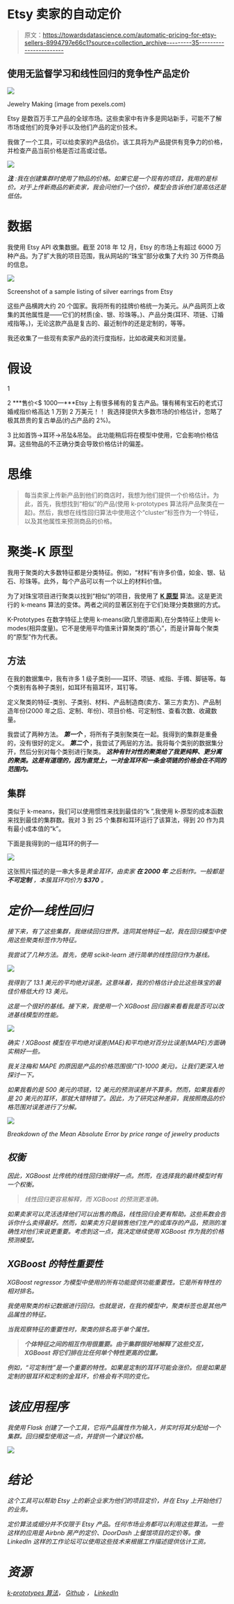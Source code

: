 # Etsy 卖家的自动定价

> 原文：<https://towardsdatascience.com/automatic-pricing-for-etsy-sellers-8994797e66c1?source=collection_archive---------35----------------------->

## 使用无监督学习和线性回归的竞争性产品定价

![](img/99e02a089ac2aa29d72777abaa22ab8c.png)

Jewelry Making (image from pexels.com)

Etsy 是数百万手工产品的全球市场。这些卖家中有许多是网站新手，可能不了解市场或他们的竞争对手以及他们产品的定价技术。

我做了一个工具，可以给卖家的产品估价。该工具将为产品提供有竞争力的价格，并检查产品当前价格是否过高或过低。

![](img/065938985bb6cc20394e35a25ca63acf.png)

***注*** *:我在创建集群时使用了物品的价格。如果它是一个现有的项目，我用的是标价。对于上传新商品的新卖家，我会问他们一个估价，模型会告诉他们是高估还是低估。*

# **数据**

我使用 Etsy API 收集数据。截至 2018 年 12 月，Etsy 的市场上有超过 6000 万种产品。为了扩大我的项目范围，我从网站的“珠宝”部分收集了大约 30 万件商品的信息。

![](img/02b57dcf112f6f63cb3da8e0e35fce6a.png)

Screenshot of a sample listing of silver earrings from Etsy

这些产品横跨大约 20 个国家。我将所有的挂牌价格统一为美元。从产品网页上收集的其他属性是——它们的材质(金、银、珍珠等。)、产品分类(耳环、项链、订婚戒指等。)，无论这款产品是复古的、最近制作的还是定制的，等等。

我还收集了一些现有卖家产品的流行度指标，比如收藏夹和浏览量。

# 假设

1

2 ***售价<$ 1000—***Etsy 上有很多稀有的复古产品。镶有稀有宝石的老式订婚戒指价格高达 1 万到 2 万美元！！
我选择提供大多数市场的价格估计，忽略了极其昂贵的复古单品(约占产品的 2%)。

3 比如首饰→耳环→吊坠&吊坠。
此功能稍后将在模型中使用，它会影响价格估算。这些物品的不正确分类会导致价格估计的偏差。

# 思维

> 每当卖家上传新产品到他们的商店时，我想为他们提供一个价格估计。为此，首先，我想找到“相似”的产品(使用 k-prototypes 算法将产品聚类在一起)。然后，我想在线性回归算法中使用这个“cluster”标签作为一个特征，以及其他属性来预测商品的价格。

# 聚类-K 原型

我用于聚类的大多数特征都是分类特征。例如，“材料”有许多价值，如金、银、钻石、珍珠等。此外，每个产品可以有一个以上的材料价值。

为了对珠宝项目进行聚类以找到“相似”的项目，我使用了 [**K 原型**](https://github.com/nicodv/kmodes) 算法。这是更流行的 k-means 算法的变体。两者之间的显著区别在于它们处理分类数据的方式。

K-Prototypes 在数字特征上使用 k-means(欧几里德距离),在分类特征上使用 k-modes(相异度量)。它不是使用平均值来计算聚类的“质心”，而是计算每个聚类的“原型”作为代表。

## 方法

在我的数据集中，我有许多 1 级子类别——耳环、项链、戒指、手镯、脚链等。每个类别有各种子类别，如耳环有箍耳环，耳钉等。

定义聚类的特征-类别、子类别、材料、产品制造商(卖方、第三方卖方)、产品制造年份(2000 年之后、定制、年份)、项目价格、可定制性、查看次数、收藏数量。

我尝试了两种方法。 ***第一个*** ，将所有子类别聚类在一起。我得到的集群是重叠的，没有很好的定义。
***第二个*** ，我尝试了两层的方法。我将每个类别的数据集分开，然后分别对每个类别进行聚类。 ***这种有针对性的聚类给了我更纯粹、更分离的聚类。这是有道理的，因为直觉上，一对金耳环和一条金项链的价格会在不同的范围内。***

## 集群

类似于 k-means，我们可以使用惯性来找到最佳的“k ”,我使用 k-原型的成本函数来找到最佳的集群数。我对 3 到 25 个集群和耳环运行了该算法，得到 20 作为具有最小成本值的“k”。

下面是我得到的一组耳环的例子—

![](img/d0a9db3ee62e4d84f07bd2446ea6743a.png)

这张照片描述的是一串大多是*黄金耳环，由卖家 ***在 2000 年*** 之后制作。一般都是 ***不可定制*** ，本簇耳环均价为 ***$370*** 。*

# *定价—线性回归*

*接下来，有了这些集群，我继续回归世界。连同其他特征一起，我在回归模型中使用这些聚类标签作为特征。*

*我尝试了几种方法。首先，使用 scikit-learn 进行简单的线性回归作为基线。*

*![](img/766797f332eed1edadc3363f97f8a71c.png)*

*我得到了 13.1 美元的平均绝对误差。这意味着，我的价格估计会比这些珠宝的最佳价格低大约 13 美元。*

*这是一个很好的基线。接下来，我使用一个 XGBoost 回归器来看看我是否可以改进基线模型的性能。*

*![](img/11d09d1e437eadc7be7188739fc24eef.png)*

*确实！XGBoost 模型在平均绝对误差(MAE)和平均绝对百分比误差(MAPE)方面确实稍好一些。*

*我关注梅和 MAPE 的原因是产品的价格范围很广(1-1000 美元)。让我们更深入地探讨一下。*

*如果我看的是 500 美元的项链，12 美元的预测误差并不算多。然而，如果我看的是 20 美元的耳环，那就大错特错了。因此，为了研究这种差异，我按照商品的价格范围对误差进行了分解。*

*![](img/b884f6d0ddb7ef2f6c6c751689220192.png)*

*Breakdown of the Mean Absolute Error by price range of jewelry products*

## *权衡*

*因此，XGBoost 比传统的线性回归做得好一点。然而，在选择我的最终模型时有一个权衡。*

> *线性回归更容易解释，而 XGBoost 的预测更准确。*

*如果卖家可以灵活选择他们可以出售的商品，线性回归会更有帮助。这些系数会告诉你什么卖得最好。然而，如果卖方只是销售他们生产的或库存的产品，预测的准确性对他们来说更重要。考虑到这一点，我决定继续使用 XGBoost 作为我的价格预测模型。*

## *XGBoost 的特性重要性*

*XGBoost regressor 为模型中使用的所有功能提供功能重要性。它是所有特性的相对排名。*

*我使用聚类的标记数据进行回归。也就是说，在我的模型中，聚类标签也是其他产品属性的特征。*

*当我观察特征的重要性时，聚类的排名高于单个属性。*

> ***个体特征之间的相互作用很重要。由于集群很好地解释了这些交互，XGBoost 将它们排在比任何单个特性更高的位置。***

*例如，“可定制性”是一个重要的特性。如果是定制的耳环可能会涨价。但是如果是定制的银耳环和定制的金耳环，价格会有不同的变化。*

# *该应用程序*

*我使用 Flask 创建了一个工具，它将产品属性作为输入，并实时将其分配给一个集群。回归模型使用这一点，并提供一个建议价格。*

*![](img/065938985bb6cc20394e35a25ca63acf.png)*

# *结论*

*这个工具可以帮助 Etsy 上的新企业家为他们的项目定价，并在 Etsy 上开始他们的业务。*

*定价算法或细分并不仅限于 Etsy 产品。任何市场业务都可以利用这些算法。一些这样的应用是 Airbnb 房产的定价、DoorDash 上餐馆项目的定价等。像 LinkedIn 这样的工作论坛可以使用这些技术来根据工作描述提供估计工资。*

# *资源*

*[k-prototypes 算法](https://github.com/nicodv/kmodes#huang97)， [Github](https://github.com/asmitakulkarni/PriceEstimator) ， [LinkedIn](https://www.linkedin.com/in/asmitak/)*